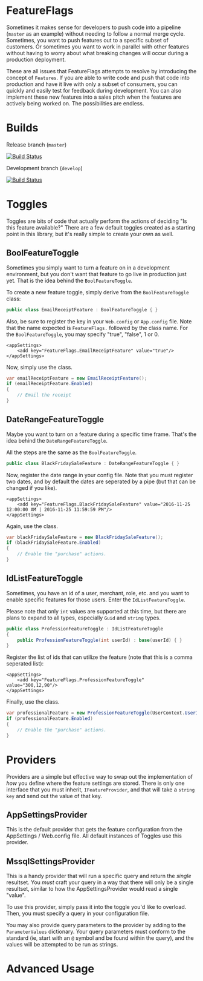 # FeatureFlags
Sometimes it makes sense for developers to push code into a pipeline (`master` as an example) without needing
to follow a normal merge cycle.  Sometimes, you want to push features out to a specific subset of customers.
Or sometimes you want to work in parallel with other features without having to worry about what breaking
changes will occur during a production deployment.

These are all issues that FeatureFlags attempts to resolve by introducing the concept of `Features`. If you 
are able to write code and push that code into production and have it live with only a subset of consumers,
you can quickly and easily test for feedback during development.  You can also implement these new features 
into a sales pitch when the features are actively being worked on.  The possibilities are endless.

# Builds
Release branch (`master`)

[![Build Status](https://travis-ci.org/brentonlamar/FeatureFlags.svg?branch=master)](https://travis-ci.org/brentonlamar/FeatureFlags) 

Development branch (`develop`)

[![Build Status](https://travis-ci.org/brentonlamar/FeatureFlags.svg?branch=develop)](https://travis-ci.org/brentonlamar/FeatureFlags)

# Toggles
Toggles are bits of code that actually perform the actions of deciding "Is this feature available?"  There
are a few default toggles created as a starting point in this library, but it's really simple to create your own
as well.

## BoolFeatureToggle
Sometimes you simply want to turn a feature on in a development environment, but you don't want that feature to 
go live in production just yet.  That is the idea behind the `BoolFeatureToggle`.

To create a new feature toggle, simply derive from the `BoolFeatureToggle` class:

```c#
public class EmailReceiptFeature : BoolFeatureToggle { }
```

Also, be sure to register the key in your `Web.config` or `App.config` file.  Note that the name expected
is `FeatureFlags.` followed by the class name.  For the `BoolFeatureToggle`, you may specify "true", "false", 1 or 0.

```
<appSettings>
    <add key="FeatureFlags.EmailReceiptFeature" value="true"/>
</appSettings>
```

Now, simply use the class.

```c#
var emailReceiptFeature = new EmailReceiptFeature();
if (emailReceiptFeature.Enabled)
{
    // Email the receipt
}
```

## DateRangeFeatureToggle
Maybe you want to turn on a feature during a specific time frame.  That's the idea behind the `DateRangeFeatureToggle`.

All the steps are the same as the `BoolFeatureToggle`.

```c#
public class BlackFridaySaleFeature : DateRangeFeatureToggle { }
```

Now, register the date range in your config file.  Note that you must register two dates, and by default the dates are seperated by a pipe (but that can be changed if you like).

```
<appSettings>
    <add key="FeatureFlags.BlackFridaySaleFeature" value="2016-11-25 12:00:00 AM | 2016-11-25 11:59:59 PM"/>
</appSettings>
```

Again, use the class.

```c#
var blackFridaySaleFeature = new BlackFridaySaleFeature();
if (blackFridaySaleFeature.Enabled)
{
    // Enable the "purchase" actions.
}
```

## IdListFeatureToggle
Sometimes, you have an id of a user, merchant, role, etc. and you want to enable specific features for those users.
Enter the `IdListFeatureToggle`.

Please note that only `int` values are supported at this time, but there are plans to expand to all types, especially 
`Guid` and `string` types.

```c#
public class ProfessionFeatureToggle : IdListFeatureToggle 
{
    public ProfessionFeatureToggle(int userId) : base(userId) { }
}
```

Register the list of ids that can utilize the feature (note that this is a comma seperated list):

```
<appSettings>
    <add key="FeatureFlags.ProfessionFeatureToggle" value="300,12,90"/>
</appSettings>
```

Finally, use the class.

```c#
var professionalFeature = new ProfessionFeatureToggle(UserContext.UserId);
if (professionalFeature.Enabled)
{
    // Enable the "purchase" actions.
}
```

# Providers
Providers are a simple but effective way to swap out the implementation of _how_ you define where the
feature settings are stored.  There is only one interface that you must inherit, `IFeatureProvider`,
and that will take a `string key` and send out the value of that key.

## AppSettingsProvider 
This is the default provider that gets the feature configuration from the AppSettings / Web.config file.
All default instances of Toggles use this provider.

## MssqlSettingsProvider
This is a handy provider that will run a specific query and return the *single* resultset.  You _must_ craft 
your query in a way that there will only be a single resultset, similar to how the AppSettingsProvider would
read a single "value".

To use this provider, simply pass it into the toggle you'd like to overload.  Then, you must specify a query in
your configuration file.  

You may also provide query parameters to the provider by adding to the `ParameterValues` dictionary.  Your query
parameters must conform to the standard (ie, start with an `@` symbol and be found within the query), and the values
will be attempted to be run as strings.

# Advanced Usage
